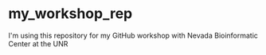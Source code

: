 # my_workshop_rep
I'm using this repository for my GitHub workshop with Nevada Bioinformatic Center at the UNR
